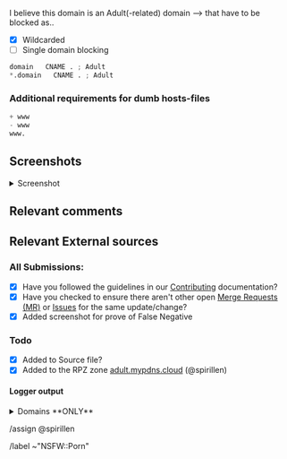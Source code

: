 I believe this domain is an Adult(-related) domain --> that have to be blocked as..

- [X] Wildcarded
- [ ] Single domain blocking

```python
domain   CNAME . ; Adult
*.domain   CNAME . ; Adult
```

### Additional requirements for dumb hosts-files

```python
+ www
- www
www.
```

## Screenshots

<details><summary>Screenshot</summary>



</details>


## Relevant comments

## Relevant External sources


### All Submissions:
- [X] Have you followed the guidelines in our [Contributing](CONTRIBUTING.md) documentation?
- [X] Have you checked to ensure there aren't other open
      [Merge Requests (MR)](../merge_requests) or [Issues](../issues) for the
      same update/change?
- [X] Added screenshot for prove of False Negative

### Todo
- [X] Added to Source file?
- [X] Added to the RPZ zone [adult.mypdns.cloud](https://archive.mypdns.org/w/rpzlist/#adult) (@spirillen)

#### Logger output

<details><summary>Domains **ONLY**</summary>

```python

```

</details>

/assign @spirillen 

/label ~"NSFW::Porn"
